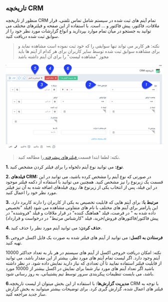 ## تاریخچه CRM 



منظور از تاریخچه CRM تمام آیتم های ثبت شده در سیستم  شامل تماس تلفنی، قرار ملاقات، فاکتور، پیش فاکتور و ... است. با استفاده از این صفحه و فیلترهای مختلف  می توانید به جستجو در میان تمام موارد بپردازید و انواع گزارشات مورد نظر خود را از سوابق ثبت شده دریافت کنید.

> نکته: هر کاربر می تواند تنها سوابقی را که خود ثبت نموده است مشاهده نماید و برای مشاهده سوابق ثبت شده توسط سایر کاربران برای هر کدام از آیتم ها باید مجوز "مشاهده لیست" را برای آن آیتم داشته باشد

![](2020-01-08_9-37-49.png)

> نکته: لطفا ابتدا قسمت[  فیلترهای پیشرفته ](https://github.com/1stco/PayamGostarDocs/blob/master/help%202.5.4/Customer-relationship-management/Advanced-filter/Advanced-filter.md)را مطالعه کنید.


**1. نوع:** می توانید نوع آیتم دلخواه را برای فیلتر کردن مشخص کنید.

**2. فیلدهای CRM:** در صورتی که نوع آیتم را مشخص کرده باشید، می توانید در این قسمت یک زیرنوع را نیز مشخص کنید. همچنین می توانید با استفاده از دکمه فیلتر موجود در این فیلد، پس از انتخاب یکی از زیرنوع ها، روی فیلدهای اضافه شده به آن نیز فیلتر مورد نظر خود را اعمال کنید.  

**3. مرتبط با:** برای آیتم هایی که قابلیت تخصیص به یکی از کاربران را دارند کاربرد دارد. این  پارامتر برای آیتم های مختلف با نام های متفاوتی مشاهده می شود (فیلد "تخصیص داده شده به " در فرصت، فیلد "هماهنگ کننده" در قرار ملاقات و فیلد "فروشنده" در پیش فاکتور/فاکتورهای فروش/خرید، فیلد "کارشناس مرتبط" در درخواست و قرارداد)

**4. حذف کردن:** می توانید آیتم مورد نظر را حذف کنید.

**5. فرستادن به اکسل:** می توانید از آیتم های فیلتر شده به صورت یک فایل اکسل خروجی تهیه کنید.

نکته: امکان دریافت خروجی اکسل از آیتم های سیستم در هر بار به تعداد حداکثر 10000 آیتم وجود دارد. اگر لیست تمام آیتم های مورد نظر، بیشتر از این مقدار باشد، می توانید از قابلیت فیلتر استفاده نمایید تا آن تعدادی که نیاز دارید نمایش داده شود. در نظر داشته باشید اگر تعداد آیتم های مورد نیاز شما برای نمایش در اکسل بیشتر از 10000 مورد باشد، می بایست تنظیمات پیکربندی سرور توسط تیم پشتیبانی، به روز رسانی شود.

**6.مدیریت گزارش‌ها:**  با استفاده از این بخش میتوان از لیست تاریخچه CRM با توجه به فیلتر های اعمال شده، گزارش گیری کرد. برای توضیحات بیشتر میتوانید به بخش گزارش ساز جدید مراجعه کنید.
